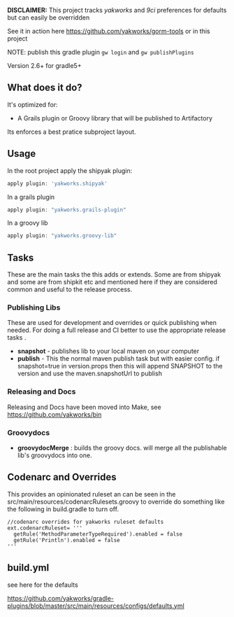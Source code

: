 **DISCLAIMER:** This project tracks _yakworks_ and _9ci_ preferences for defaults but can easily be overridden

See it in action here https://github.com/yakworks/gorm-tools or in this project

NOTE: publish this gradle plugin `gw login` and `gw publishPlugins` 

Version 2.6+ for gradle5+

## What does it do?

It's optimized for:

* A Grails plugin or Groovy library that will be published to Artifactory

Its enforces a best pratice subproject layout.

## Usage

In the root project apply the shipyak plugin:

```groovy
apply plugin: 'yakworks.shipyak'
```

In a grails plugin

```groovy
apply plugin: "yakworks.grails-plugin"

```

In a groovy lib

```groovy
apply plugin: "yakworks.groovy-lib"

```

## Tasks

These are the main tasks the this adds or extends. Some are from shipyak and some are from shipkit etc 
and mentioned here if they are considered common and useful to the release process.

### Publishing Libs

These are used for development and overrides or quick publishing when needed. 
For doing a full release and CI better to use the appropriate release tasks .

- **snapshot** - publishes lib to your local maven on your computer
- **publish** - This the normal maven publish task but with easier config. 
  if snapshot=true in version.props then this will append SNAPSHOT to the version and use the maven.snapshotUrl to publish

### Releasing and Docs

Releasing and Docs have been moved into Make, see https://github.com/yakworks/bin

### Groovydocs

- **groovydocMerge** : builds the groovy docs. will merge all the publishable lib's groovydocs into one. 

## Codenarc and Overrides

This provides an opinionated ruleset an can be seen in the src/main/resources/codenarcRulesets.groovy
to override do something like the following in build.gradle to turn off.
```
//codenarc overrides for yakworks ruleset defaults
ext.codenarcRuleset= '''
  getRule('MethodParameterTypeRequired').enabled = false 
  getRule('Println').enabled = false
'''
```

## build.yml

see here for the defaults

https://github.com/yakworks/gradle-plugins/blob/master/src/main/resources/configs/defaults.yml
